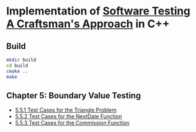 # Implementation of [Software Testing A Craftsman's Approach](https://malenezi.github.io/malenezi/SE401/Books/Software-Testing-A-Craftsman-s-Approach-Fourth-Edition-Paul-C-Jorgensen.pdf) in C++

## Build

```bash
mkdir build
cd build
cmake ..
make
```

## Chapter 5: Boundary Value Testing

- [5.5.1 Test Cases for the Triangle Problem](test/boundary/test_triangle.cpp)
- [5.5.2 Test Cases for the NextDate Function](test/boundary/test_nextdate.cpp)
- [5.5.3 Test Cases for the Commission Function](test/boundary/test_commission.cpp)
